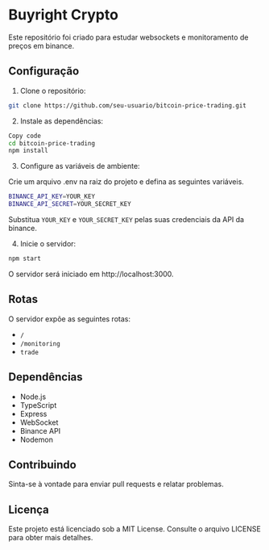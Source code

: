 # Buyright Crypto

Este repositório foi criado para estudar websockets e monitoramento de preços em binance.

## Configuração

1. Clone o repositório:

```bash
git clone https://github.com/seu-usuario/bitcoin-price-trading.git
```

2. Instale as dependências:

```bash
Copy code
cd bitcoin-price-trading
npm install
```

3. Configure as variáveis de ambiente:

Crie um arquivo .env na raiz do projeto e defina as seguintes variáveis.

```bash
BINANCE_API_KEY=YOUR_KEY
BINANCE_API_SECRET=YOUR_SECRET_KEY
```

Substitua `YOUR_KEY` e `YOUR_SECRET_KEY` pelas suas credenciais da API da binance.

4. Inicie o servidor:

```bash
npm start
```

O servidor será iniciado em http://localhost:3000.

## Rotas

O servidor expõe as seguintes rotas:

- `/`
- `/monitoring`
- `trade`

## Dependências

- Node.js
- TypeScript
- Express
- WebSocket
- Binance API
- Nodemon

## Contribuindo

Sinta-se à vontade para enviar pull requests e relatar problemas.

## Licença

Este projeto está licenciado sob a MIT License. Consulte o arquivo LICENSE para obter mais detalhes.


